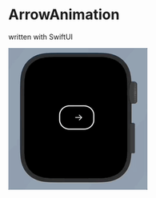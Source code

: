 # ArrowAnimation
written with SwiftUI

![alt text](https://github.com/alexroemerdeveloper/ArrowAnimation/blob/main/Arrow.gif) 
